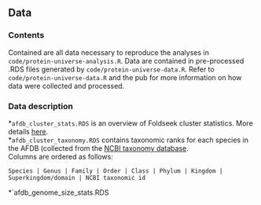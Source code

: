 ## Data

### Contents

Contained are all data necessary to reproduce the analyses in `code/protein-universe-analysis.R`. Data are contained in pre-processed .RDS files generated by `code/protein-universe-data.R`. Refer to `code/protein-universe-data.R` and the pub for more information on how data were collected and processed.  

### Data description
*`afdb_cluster_stats.RDS` is an overview of Foldseek cluster statistics. More details [here](https://afdb-cluster.steineggerlab.workers.dev/). \
*`afdb_cluster_taxonomy.RDS` contains taxonomic ranks for each species in the AFDB (collected from the [NCBI taxonomy database](https://www.ncbi.nlm.nih.gov/taxonomy). \
Columns are ordered as follows:

```Species | Genus | Family | Order | Class | Phylum | Kingdom | Superkingdom/domain | NCBI taxonomic id```

*`afdb_genome_size_stats.RDS
